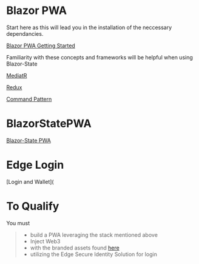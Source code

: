 # Blazor PWA

Start here as this will lead you in the installation of the neccessary dependancies. 

[Blazor PWA Getting Started](https://blazor.net/docs/get-started.html)

Familiarity with these concepts and frameworks will be helpful when using Blazor-State

[MediatR](https://github.com/jbogard/MediatR)

[Redux](https://redux.js.org/)

[Command Pattern](https://en.wikipedia.org/wiki/Command_pattern)


# BlazorStatePWA

[Blazor-State PWA](https://timewarpengineering.github.io/blazor-state/docs/overview.html)

# Edge Login
[Login and Wallet](




# To Qualify
You must 
> - build a PWA leveraging the stack mentioned above
> - Inject Web3
> - with the branded assets found [here](https://github.com/herchackathon/BlazorStateAssets)
> - utilizing the Edge Secure Identity Solution for login
